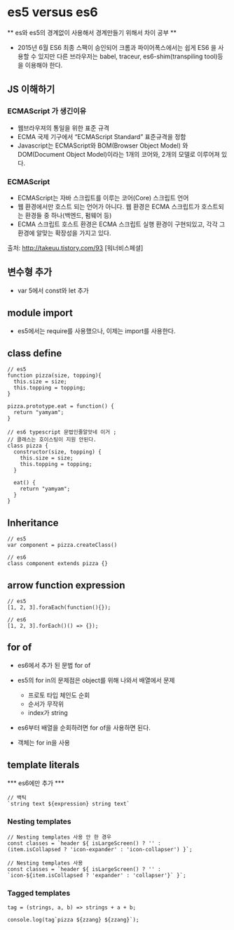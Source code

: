 
# es5 versus es6

** es와 es5의 경계없이 사용해서 경계만들기 위해서 차이 공부 **

* 2015년 6월 ES6 최종 스팩이 승인되어 크롬과 파이어폭스에서는 쉽게 ES6 을 사용할 수 있지만 다른 브라우저는 babel, traceur, es6-shim(transpiling tool)등을 이용해야 한다.

## JS 이해하기

### ECMAScript 가 생긴이유

* 웹브라우져의 통일을 위한 표준 규격
* ECMA 국제 기구에서 “ECMAScript Standard” 표준규격을 정함
* Javascript는 ECMAScript와 BOM(Browser Object Model) 와 DOM(Document Object Model)이라는 1개의 코어와, 2개의 모델로 이루어져 있다.

### ECMAScript


* ECMAScript는 자바 스크립트를 이루는 코어(Core) 스크립트 언어
* 웹 환경에서만 호스트 되는 언어가 아니다. 웹 환경은 ECMA 스크립트가 호스트되는 환경들 중 하나(백엔드, 펌웨어 등)
* ECMA 스크립트 호스트 환경은 ECMA 스크립트 실행 환경이 구현되있고, 각각 그 환경에 알맞는 확장성을 가지고 있다.


출처: http://takeuu.tistory.com/93 [워너비스페셜]



## 변수형 추가

* var 5에서 const와 let 추가

## module import

* es5에서는 require를 사용했으나, 이제는 import를 사용한다.

## class define

    // es5
    function pizza(size, topping){
      this.size = size;
      this.topping = topping;
    }

    pizza.prototype.eat = function() {
      return "yamyam";
    }

    // es6 typescript 문법인줄알앗네 이거 ;
    // 클래스는 호이스팅이 지원 안된다.
    class pizza {
      constructor(size, topping) {
        this.size = size;
        this.topping = topping;
      }

      eat() {
        return "yamyam";
      }
    }

## Inheritance

    // es5
    var component = pizza.createClass()

    // es6
    class component extends pizza {}


## arrow function expression

    // es5
    [1, 2, 3].foraEach(function(){});

    // es6
    [1, 2, 3].forEach()() => {});

## for of

* es6에서 추가 된 문법 for of
* es5의 for in의 문제점은 object를 위해 나와서 배열에서 문제
    + 프로토 타입 체인도 순회
    + 순서가 무작위
    + index가 string

* es6부터 배열을 순회하려면 for of을 사용하면 된다.
* 객체는 for in을 사용


## template literals

*** es6에만 추가 ***

    // 백틱
    `string text ${expression} string text`

### Nesting templates

    // Nesting templates 사용 안 한 경우
    const classes = `header ${ isLargeScreen() ? '' :
    (item.isCollapsed ? 'icon-expander' : 'icon-collapser') }`;

    // Nesting templates 사용
    const classes = `header ${ isLargeScreen() ? '' :
    `icon-${item.isCollapsed ? 'expander' : 'collapser'}` }`;

### Tagged templates


    tag = (strings, a, b) => strings + a + b;

    console.log(tag`pizza ${zzang} ${zzang}`);
